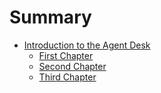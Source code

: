 # Summary

* [Introduction to the Agent Desk](README.md)
  * [First Chapter](chapter1.md)
  * [Second Chapter](3.md)
  * [Third Chapter](third-chapter.md)

